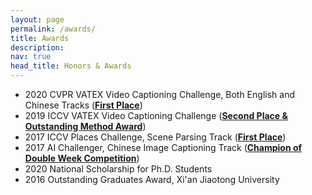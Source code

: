 ```yaml
---
layout: page
permalink: /awards/
title: Awards 
description:
nav: true
head_title: Honors & Awards
---
```


* 2020 CVPR VATEX Video Captioning Challenge, Both English and Chinese Tracks (<b>[First Place](https://eric-xw.github.io/vatex-website/captioning_2020.html)</b>)
* 2019 ICCV VATEX Video Captioning Challenge (<b>[Second Place & Outstanding Method Award](https://eric-xw.github.io/vatex-website/captioning.html)</b>)
* 2017 ICCV Places Challenge, Scene Parsing Track (<b>[First Place](http://news.sciencenet.cn/htmlnews/2017/11/393356.shtm)</b>)
* 2017 AI Challenger, Chinese Image Captioning Track (<b>[Champion of Double Week Competition](https://baike.baidu.com/item/AI%20Challenger/22448232)</b>)
* 2020 National Scholarship for Ph.D. Students
* 2016 Outstanding Graduates Award, Xi'an Jiaotong University
